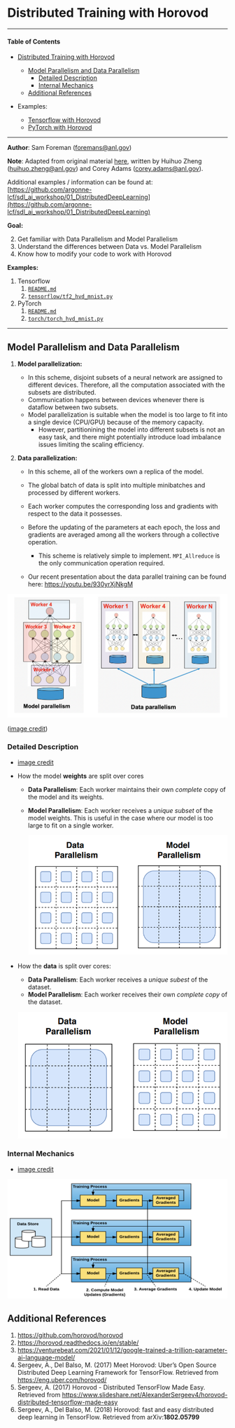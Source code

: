 # Distributed Training with Horovod

---

#### Table of Contents

- [Distributed Training with Horovod](#distributed-training-with-horovod)
  * [Model Parallelism and Data Parallelism](#model-parallelism-and-data-parallelism)
    + [Detailed Description](#detailed-description)
    + [Internal Mechanics](#internal-mechanics)
  * [Additional References](#additional-references)

- Examples:
  - [Tensorflow with Horovod](./tensorflow/README.md)
  - [PyTorch with Horovod](./torch/README.md)

---

**Author**: Sam Foreman ([foremans@anl.gov](mailto:foremans@anl.gov))

**Note**:  Adapted from original material [here](https://github.com/argonne-lcf/sdl_ai_workshop/blob/master/01_distributedDeepLearning/Horovod/README.md), written by Huihuo Zheng ([huihuo.zheng@anl.gov](mailto:huihuo.zheng@anl.gov)) and Corey Adams ([corey.adams@anl.gov](mailto:corey.adams@anl.gov)).

Additional examples / information can be found at: [https://github.com/argonne-lcf/sdl_ai_workshop/01_DistributedDeepLearning](https://github.com/argonne-lcf/sdl_ai_workshop/01_DistributedDeepLearning)

**Goal:**

2. Get familiar with Data Parallelism and Model Parallelism
2. Understand the differences between Data vs. Model Parallelism
3. Know how to modify your code to work with Horovod

**Examples:**

1. Tensorflow
   1. [`README.md`](./tensorflow/README.md)
   2. [`tensorflow/tf2_hvd_mnist.py`](./tensorflow/tf2_hvd_mnist.py)
2. PyTorch
   1. [`README.md`](./torch/README.md)
   2. [`torch/torch_hvd_mnist.py`](./torch/torch_hvd_mnist.py)

---

## Model Parallelism and Data Parallelism

1. **Model parallelization:** 

   - In this scheme, disjoint subsets of a neural network are assigned to different devices. Therefore, all the computation associated with the subsets are distributed. 
   - Communication happens between devices whenever there is dataflow between two subsets. 
   - Model parallelization is suitable when the model is too large to fit into a single device (CPU/GPU) because of the memory capacity. 
     - However, partitionining the model into different subsets is not an easy task, and there might potentially introduce load imbalance issues limiting the scaling efficiency.

2. **Data parallelization:** 

   - In this scheme, all of the workers own a replica of the model. 
   - The global batch of data is split into multiple minibatches and processed by different workers. 
   - Each worker computes the corresponding loss and gradients with respect to the data it possesses. 
   - Before the updating of the parameters at each epoch, the loss and gradients are averaged among all the workers through a collective operation. 
     - This scheme is relatively simple to implement. `MPI_Allreduce` is the only communication operation required.

   - Our recent presentation about the data parallel training can be found here: https://youtu.be/930yrXjNkgM

![distributed](../images/distributed.png)

([image credit](https://horovod.readthedocs.io/en/stable/))

### Detailed Description

- [image credit](https://arxiv.org/pdf/2101.03961.pdf)

- How the model **weights** are split over cores

  - **Data Parallelism**: Each worker maintains their own _complete_ copy of the model and its weights.

  - **Model Parallelism**: Each worker receives a _unique subset_ of the model weights. This is useful in the case where our model is too large to fit on a single worker.

    ![weights](../images/weights.png)

- How the **data** is split over cores:

  - **Data Parallelism**: Each worker receives a _unique subest_ of the dataset.
  - **Model Parallelism**: Each worker receives their own *complete copy* of the dataset. 
  
  ![data](../images/data.png)

### Internal Mechanics

- [image credit](https://horovod.readthedocs.io/en/stable/)

![Horovod](../images/horovod.png)

## Additional References

1. https://github.com/horovod/horovod
2. https://horovod.readthedocs.io/en/stable/
3. https://venturebeat.com/2021/01/12/google-trained-a-trillion-parameter-ai-language-model/
4. Sergeev, A., Del Balso, M. (2017) Meet Horovod: Uber’s Open Source Distributed Deep Learning Framework for TensorFlow. Retrieved from https://eng.uber.com/horovod/
5. Sergeev, A. (2017) Horovod - Distributed TensorFlow Made Easy. Retrieved from https://www.slideshare.net/AlexanderSergeev4/horovod-distributed-tensorflow-made-easy
6. Sergeev, A., Del Balso, M. (2018) Horovod: fast and easy distributed deep learning in TensorFlow. Retrieved from arXiv:**1802.05799**